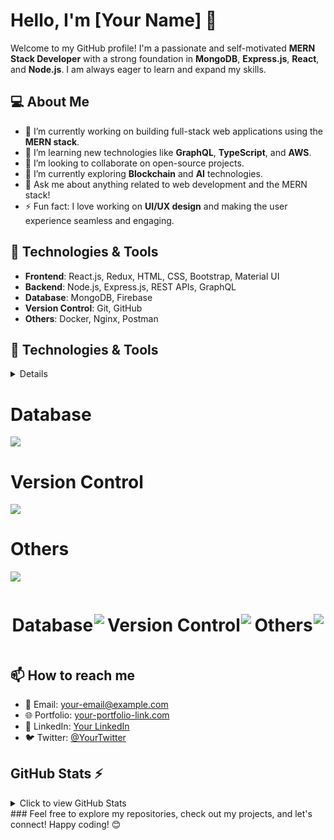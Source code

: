 # Hello, I'm [Your Name] 👋

Welcome to my GitHub profile! I'm a passionate and self-motivated **MERN Stack Developer** with a strong foundation in **MongoDB**, **Express.js**, **React**, and **Node.js**. I am always eager to learn and expand my skills.

## 💻 About Me

- 🔭 I’m currently working on building full-stack web applications using the **MERN stack**.
- 🌱 I’m learning new technologies like **GraphQL**, **TypeScript**, and **AWS**.
- 👯 I’m looking to collaborate on open-source projects.
- 🤔 I’m currently exploring **Blockchain** and **AI** technologies.
- 💬 Ask me about anything related to web development and the MERN stack!
- ⚡ Fun fact: I love working on **UI/UX design** and making the user experience seamless and engaging.

## 🔧 Technologies & Tools

- **Frontend**: React.js, Redux, HTML, CSS, Bootstrap, Material UI
- **Backend**: Node.js, Express.js, REST APIs, GraphQL
- **Database**: MongoDB, Firebase
- **Version Control**: Git, GitHub
- **Others**: Docker, Nginx, Postman

## 🔧 Technologies & Tools

<details>
<div displey='flex'>
  <div> <p align="center">
  <h1>Frontend</h1>
  <a href="https://skillicons.dev">
    <img src="https://skillicons.dev/icons?i=html,css,js,react,redux,nextjs,bootstrap,materialui" />
  </a>
</p></div>
 <div> <p align="center">
     <h1>Backend</h1>
  <a href="https://skillicons.dev">
    <img src="https://skillicons.dev/icons?i=nodejs,expressjs,restapi," />
  </a>
</p></div>
 </div>
  <p align="center">
     <h1>Database</h1>
  <a href="https://skillicons.dev">
    <img src="https://skillicons.dev/icons?i=mongodb,firebase,sql,," />
  </a>
</p>
<p align="center">
     <h1> Version Control</h1>
  <a href="https://skillicons.dev">
    <img src="https://skillicons.dev/icons?i=git,github," />
  </a>
</p>
<p align="center">
     <h1>Others</h1>
  <a href="https://skillicons.dev">
    <img src="https://skillicons.dev/icons?i=docker,postman," />
  </a>
</p>
</details>

<p align="center">
  <h1>Database</h1>
  <a href="https://skillicons.dev">
    <img src="https://skillicons.dev/icons?i=mongodb,firebase,sql" />
  </a>
</p>

<p align="center">
  <h1>Version Control</h1>
  <a href="https://skillicons.dev">
    <img src="https://skillicons.dev/icons?i=git,github" />
  </a>
</p>

<p align="center">
  <h1>Others</h1>
  <a href="https://skillicons.dev">
    <img src="https://skillicons.dev/icons?i=docker,postman" />
  </a>
</p>

<!-- Flexbox layout for better arrangement -->
<div style="display: flex; justify-content: space-around; align-items: center; flex-wrap: wrap;">
  <p align="center">
    <h1>Database</h1>
    <a href="https://skillicons.dev">
      <img src="https://skillicons.dev/icons?i=mongodb,firebase,sql" />
    </a>
  </p>

  <p align="center">
    <h1>Version Control</h1>
    <a href="https://skillicons.dev">
      <img src="https://skillicons.dev/icons?i=git,github" />
    </a>
  </p>

  <p align="center">
    <h1>Others</h1>
    <a href="https://skillicons.dev">
      <img src="https://skillicons.dev/icons?i=docker,postman" />
    </a>
  </p>
</div>

  
## 📫 How to reach me

- 📧 Email: [your-email@example.com](mailto:your-email@example.com)
- 🌐 Portfolio: [your-portfolio-link.com](http://your-portfolio-link.com)
- 💼 LinkedIn: [Your LinkedIn](https://www.linkedin.com/in/your-profile)
- 🐦 Twitter: [@YourTwitter](https://twitter.com/yourprofile)

## GitHub Stats ⚡

<details>
  <summary>Click to view GitHub Stats</summary>

  ![GitHub Stats](https://github-readme-stats.vercel.app/api?username=john-doe&show_icons=true&hide_title=true&count_private=true&hide=prs)

</details>
### Feel free to explore my repositories, check out my projects, and let's connect! Happy coding! 😊
